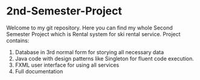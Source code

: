 # 2nd-Semester-Project
Welcome to my git repository. Here you can find my whole Second Semester Project which is Rental system for ski rental service.
Project contains:
1. Database in 3rd normal form for storying all necessary data
2. Java code with design patterns like Singleton for fluent code execution.
3. FXML user interface for using all services
4. Full documentation 
